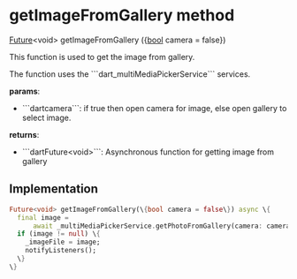 


# getImageFromGallery method








[Future](https://api.flutter.dev/flutter/dart-async/Future-class.html)&lt;void> getImageFromGallery
(\{[bool](https://api.flutter.dev/flutter/dart-core/bool-class.html) camera = false\})





<p>This function is used to get the image from gallery.</p>
<p>The function uses the ```dart_multiMediaPickerService``` services.</p>
<p><strong>params</strong>:</p>
<ul>
<li>```dartcamera```: if true then open camera for image, else open gallery to select image.</li>
</ul>
<p><strong>returns</strong>:</p>
<ul>
<li>```dartFuture&lt;void&gt;```: Asynchronous function for getting image from gallery</li>
</ul>



## Implementation

```dart
Future<void> getImageFromGallery(\{bool camera = false\}) async \{
  final image =
      await _multiMediaPickerService.getPhotoFromGallery(camera: camera);
  if (image != null) \{
    _imageFile = image;
    notifyListeners();
  \}
\}
```







